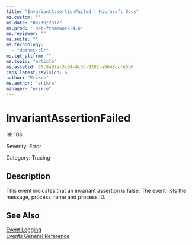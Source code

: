 ```yaml
---
title: "InvariantAssertionFailed | Microsoft Docs"
ms.custom: ""
ms.date: "03/30/2017"
ms.prod: ".net-framework-4.6"
ms.reviewer: ""
ms.suite: ""
ms.technology: 
  - "dotnet-clr"
ms.tgt_pltfrm: ""
ms.topic: "article"
ms.assetid: 96c8a97a-3c04-4c35-9302-a6648ccfe5b6
caps.latest.revision: 6
author: "Erikre"
ms.author: "erikre"
manager: "erikre"
---
```

# InvariantAssertionFailed
Id: 106  
  
 Severity: Error  
  
 Category: Tracing  
  
## Description  
 This event indicates that an invariant assertion is false. The event lists the message, process name and process ID.  
  
## See Also  
 [Event Logging](../../../../../docs/framework/wcf/diagnostics/event-logging/event-logging-in-wcf.md)   
 [Events General Reference](../../../../../docs/framework/wcf/diagnostics/event-logging/events-general-reference.md)